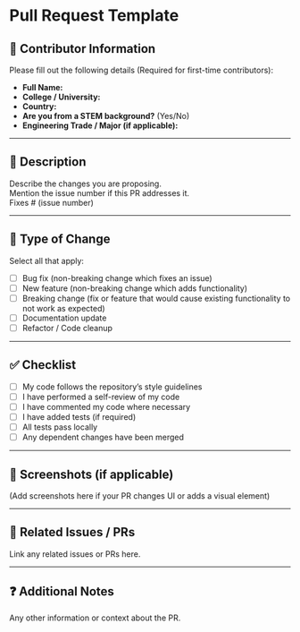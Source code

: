 # Pull Request Template

## 🙋 Contributor Information
Please fill out the following details (Required for first-time contributors):

- **Full Name:**  
- **College / University:**  
- **Country:**  
- **Are you from a STEM background?** (Yes/No)  
- **Engineering Trade / Major (if applicable):**  

---

## 📝 Description
Describe the changes you are proposing.  
Mention the issue number if this PR addresses it.  
Fixes # (issue number)

---

## 🔧 Type of Change
Select all that apply:

- [ ] Bug fix (non-breaking change which fixes an issue)  
- [ ] New feature (non-breaking change which adds functionality)  
- [ ] Breaking change (fix or feature that would cause existing functionality to not work as expected)  
- [ ] Documentation update  
- [ ] Refactor / Code cleanup  

---

## ✅ Checklist
- [ ] My code follows the repository’s style guidelines  
- [ ] I have performed a self-review of my code  
- [ ] I have commented my code where necessary  
- [ ] I have added tests (if required)  
- [ ] All tests pass locally  
- [ ] Any dependent changes have been merged  

---

## 📸 Screenshots (if applicable)
(Add screenshots here if your PR changes UI or adds a visual element)

---

## 🔗 Related Issues / PRs
Link any related issues or PRs here.  

---

## ❓ Additional Notes
Any other information or context about the PR.

